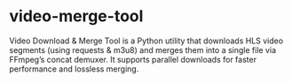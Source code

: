 # video-merge-tool
Video Download &amp; Merge Tool is a Python utility that downloads HLS video segments (using requests &amp; m3u8) and merges them into a single file via FFmpeg’s concat demuxer. It supports parallel downloads for faster performance and lossless merging.
